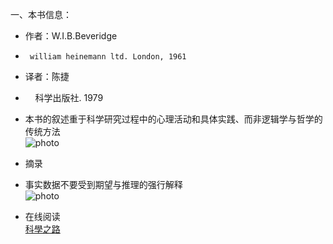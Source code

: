 一、本书信息：  
* 作者：W.I.B.Beveridge  
*      william heinemann ltd. London, 1961  
* 译者：陈捷  
*      科学出版社. 1979  

* 本书的叙述重于科学研究过程中的心理活动和具体实践、而非逻辑学与哲学的传统方法  
![photo](/books/2018040607-The-Art-of-Scientific-Investigation/photo/001.png)

* 摘录  
* 事实数据不要受到期望与推理的强行解释  
![photo](/books/2018040607-The-Art-of-Scientific-Investigation/photo/002.png)

* 在线阅读  
[科學之路](http://juang.bst.ntu.edu.tw/art%20science/ASI0.htm#Contents)